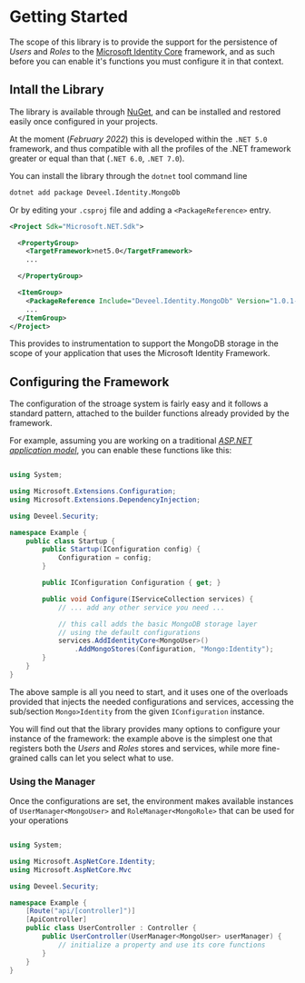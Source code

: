 <!--
 Copyright 2022 Deveel
 
 Licensed under the Apache License, Version 2.0 (the "License");
 you may not use this file except in compliance with the License.
 You may obtain a copy of the License at
 
     http://www.apache.org/licenses/LICENSE-2.0
 
 Unless required by applicable law or agreed to in writing, software
 distributed under the License is distributed on an "AS IS" BASIS,
 WITHOUT WARRANTIES OR CONDITIONS OF ANY KIND, either express or implied.
 See the License for the specific language governing permissions and
 limitations under the License.
-->

# Getting Started

The scope of this library is to provide the support for the persistence of _Users_ and _Roles_ to the [Microsoft Identity Core](https://github.com/dotnet/aspnetcore/tree/main/src/Identity) framework, and as such before you can enable it's functions you must configure it in that context.

## Intall the Library

The library is available through [NuGet](https://nuget.org), and can be installed and restored easily once configured in your projects.

At the moment (_February 2022_) this is developed within the `.NET 5.0` framework, and thus compatible with all the profiles of the .NET framework greater or equal than that (`.NET 6.0`, `.NET 7.0`).

You can install the library through the `dotnet` tool command line

```sh
dotnet add package Deveel.Identity.MongoDb
```

Or by editing your `.csproj` file and adding a `<PackageReference>` entry.

``` xml
<Project Sdk="Microsoft.NET.Sdk">

  <PropertyGroup>
    <TargetFramework>net5.0</TargetFramework>
    ...

  </PropertyGroup>

  <ItemGroup>
    <PackageReference Include="Deveel.Identity.MongoDb" Version="1.0.1-alpha1" />
    ...
  </ItemGroup>
</Project>
```

This provides to instrumentation to support the MongoDB storage in the scope of your application that uses the Microsoft Identity Framework.

## Configuring the Framework

The configuration of the stroage system is fairly easy and it follows a standard pattern, attached to the builder functions already provided by the framework.

For example, assuming you are working on a traditional _[ASP.NET application model](https://docs.microsoft.com/en-us/aspnet/core/fundamentals/?view=aspnetcore-5.0&tabs=windows)_, you can enable these functions like this:

``` csharp

using System;

using Microsoft.Extensions.Configuration;
using Microsoft.Extensions.DependencyInjection;

using Deveel.Security;

namespace Example {
    public class Startup {
        public Startup(IConfiguration config) {
            Configuration = config;
        }

        public IConfiguration Configuration { get; }

        public void Configure(IServiceCollection services) {
            // ... add any other service you need ...

            // this call adds the basic MongoDB storage layer
            // using the default configurations
            services.AddIdentityCore<MongoUser>()
                .AddMongoStores(Configuration, "Mongo:Identity");
        }
    }
}

```

The above sample is all you need to start, and it uses one of the overloads provided that injects the needed configurations and services, accessing the sub/section `Mongo>Identity` from the given `IConfiguration` instance.

You will find out that the library provides many options to configure your instance of the framework: the example above is the simplest one that registers both the _Users_ and _Roles_ stores and services, while more fine-grained calls can let you select what to use.

### Using the Manager

Once the configurations are set, the environment makes available instances of `UserManager<MongoUser>` and `RoleManager<MongoRole>` that can be used for your operations

``` csharp

using System;

using Microsoft.AspNetCore.Identity;
using Microsoft.AspNetCore.Mvc

using Deveel.Security;

namespace Example {
    [Route("api/[controller]")]
    [ApiController]
    public class UserController : Controller {
        public UserController(UserManager<MongoUser> userManager) {
            // initialize a property and use its core functions
        }
    }
}

```
